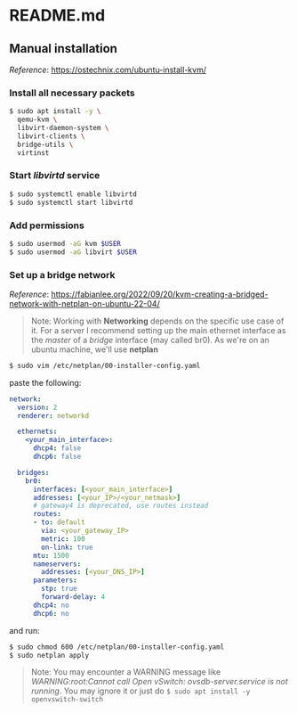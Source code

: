 # README.md

## Manual installation

*Reference*: https://ostechnix.com/ubuntu-install-kvm/

### Install all necessary packets

```sh
$ sudo apt install -y \
  qemu-kvm \
  libvirt-daemon-system \
  libvirt-clients \
  bridge-utils \
  virtinst
```

### Start *libvirtd* service

```sh
$ sudo systemctl enable libvirtd
$ sudo systemctl start libvirtd
```

### Add permissions

```sh
$ sudo usermod -aG kvm $USER
$ sudo usermod -aG libvirt $USER
```

### Set up a bridge network

*Reference*: https://fabianlee.org/2022/09/20/kvm-creating-a-bridged-network-with-netplan-on-ubuntu-22-04/

>Note: Working with **Networking** depends on the specific use case of it. For a server I recommend setting up the main ethernet interface as the *master* of a *bridge* interface (may called br0). As we're on an ubuntu machine, we'll use **netplan**

```sh
$ sudo vim /etc/netplan/00-installer-config.yaml
```
paste the following:

```yml
network:
  version: 2
  renderer: networkd

  ethernets:
    <your_main_interface>:
      dhcp4: false 
      dhcp6: false 

  bridges:
    br0:
      interfaces: [<your_main_interface>]
      addresses: [<your_IP>/<your_netmask>]
      # gateway4 is deprecated, use routes instead
      routes:
      - to: default
        via: <your_gateway_IP>
        metric: 100
        on-link: true
      mtu: 1500
      nameservers:
        addresses: [<your_DNS_IP>]
      parameters:
        stp: true
        forward-delay: 4
      dhcp4: no
      dhcp6: no
```

and run: 

```sh
$ sudo chmod 600 /etc/netplan/00-installer-config.yaml
$ sudo netplan apply
```

>Note: You may encounter a WARNING message like *WARNING:root:Cannot call Open vSwitch: ovsdb-server.service is not running*. You may ignore it or just do ```$ sudo apt install -y openvswitch-switch```
